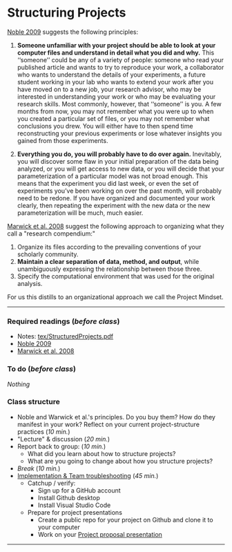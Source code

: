 # Structuring Projects

[Noble 2009](../../readings/pdfs/Noble2009.pdf) suggests the following principles:

1. **Someone unfamiliar with your project should be able to look at your computer files and understand in detail what you did and why.** This ‘‘someone’’ could be any of a variety of people: someone who read your published article and wants to try to reproduce your work, a collaborator who wants to understand the details of your experiments, a future student working in your lab who wants to extend your work after you have moved on to a new job, your research advisor, who may be interested in understanding your work or who may be evaluating your research skills. Most commonly, however, that ‘‘someone’’ is you. A few months from now, you may not remember what you were up to when you created a particular set of files, or you may not remember what conclusions you drew. You will either have to then spend time reconstructing your previous experiments or lose whatever insights you gained from those experiments.

2. **Everything you do, you will probably have to do over again.** Inevitably, you will discover some flaw in your initial preparation of the data being analyzed, or you will get access to new data, or you will decide that your parameterization of a particular model was not broad enough. This means that the experiment you did last week, or even the set of experiments you’ve been working on over the past month, will probably need to be redone. If you have organized and documented your work clearly, then repeating the experiment with the new data or the new parameterization will be much, much easier.

[Marwick et al. 2008](../../readings/pdfs/Marwick2018.pdf) suggest the following approach to organizing what they call a "research compendium:"

1. Organize its files according to the prevailing conventions of your scholarly community.
2. **Maintain a clear separation of data, method, and output**, while unambiguously expressing the relationship between those three.
3. Specify the computational environment that was used for the original analysis.

For us this distills to an organizational approach we call the Project Mindset.


***

### Required readings (_before class_)
- Notes: [tex/StructuredProjects.pdf](tex/StructuredProjects.pdf)
- [Noble 2009](../../readings/pdfs/Noble2009.pdf)
- [Marwick et al. 2008](../../readings/pdfs/Marwick2018.pdf)

### To do (_before class_)
_Nothing_

### Class structure
* Noble and Warwick et al.'s principles. Do you buy them? How do they manifest in your work? Reflect on your current project-structure practices (_10 min._)
* "Lecture" & discussion (_20 min._)
* Report back to group: (_10 min._)
  *   What did you learn about how to structure projects?
  *   What are you going to change about how you structure projects?
* _Break_ (_10 min._)
* [Implementation & Team troubleshooting](../Implementation) (_45 min._)
  * Catchup / verify:
    * Sign up for a GitHub account
    * Install Github desktop
    * Install Visual Studio Code
  * Prepare for project presentations
    * Create a public repo for your project on Github and clone it to your computer
    * Work on your [Project proposal presentation](../ProjectProposal)

***
